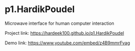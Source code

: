 # p1.HardikPoudel
Microwave interface for human computer interaction

Project link: https://hardeek100.github.io/p1.HardikPoudel


Demo link: https://www.youtube.com/embed/z4B9mmrFvag
